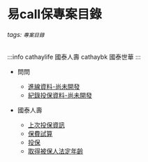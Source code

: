 # 易call保專案目錄
###### tags: `專案目錄`
  
  
:::info
  cathaylife  國泰人壽
  cathaybk    國泰世華
:::
* 問問
  *  [進線資料-尚未開發](./)
  *  [紀錄投保資料-尚未開發](./)

   
* 國泰人壽 
  *  [上次投保資訊](./8_aBKuYZScKsLbm0m784pA)
  *  [保費試算](./-lPRXM7sTtu6Clc6Mr26Sw)
  *  [投保](./qN1jAjgVRBGgXDZnLCTO4w)
  *  [取得被保人法定年齡](./W4kxQLCqQj-VGdWHnszbmA)
